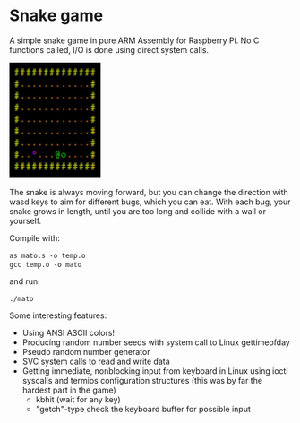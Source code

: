 # Snake game
A simple snake game in pure ARM Assembly for Raspberry Pi. No C functions called, I/O is done using direct system calls.

![Snake game](https://github.com/haperofi/asm_snake/blob/main/giffed_snake.gif)

The snake is always moving forward, but you can change the
direction with wasd keys to aim for different bugs, which you can eat. With each bug, your snake grows
in length, until you are too long and collide with a wall or yourself.

Compile with:
```
as mato.s -o temp.o
gcc temp.o -o mato
```
and run:
```
./mato
```
Some interesting features:
* Using ANSI ASCII colors!
* Producing random number seeds with system call to Linux gettimeofday
* Pseudo random number generator
* SVC system calls to read and write data
* Getting immediate, nonblocking input from keyboard in Linux using ioctl syscalls and termios configuration structures (this was by far the hardest part in the game)
  * kbhit (wait for any key)
  * "getch"-type check the keyboard buffer for possible input

